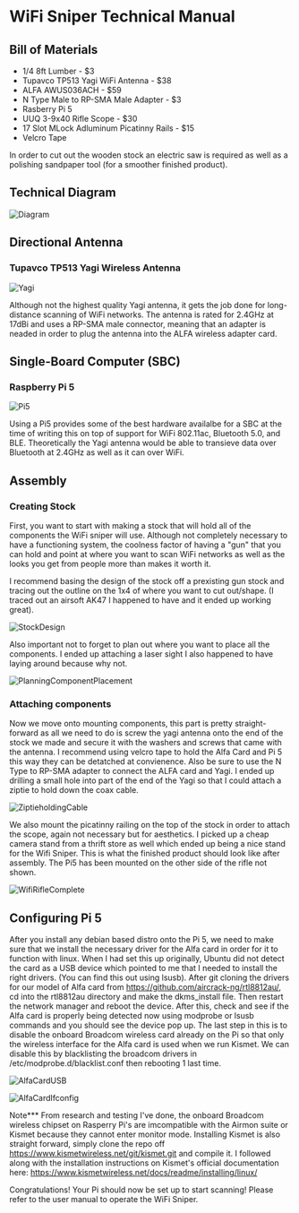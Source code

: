 # WiFi Sniper Technical Manual 


## Bill of Materials
+ 1/4 8ft Lumber - $3
+ Tupavco TP513 Yagi WiFi Antenna - $38
+ ALFA AWUS036ACH - $59
+ N Type Male to RP-SMA Male Adapter - $3
+ Rasberry Pi 5
+ UUQ 3-9x40 Rifle Scope - $30
+ 17 Slot MLock Adluminum Picatinny Rails - $15
+ Velcro Tape 

In order to cut out the wooden stock an electric saw is required as well as a polishing sandpaper tool (for a smoother finished product). 

## Technical Diagram

![Diagram](https://github.com/Fr3shShr3k/WiFi-Sniper---How-To-Guide/blob/1f50a49ccd2e0ca56c4c5e3fd2158f88cb9bfdbb/assets/images/WifiSniperDiagram.drawio%20(1).png)
## Directional Antenna 
### Tupavco TP513 Yagi Wireless Antenna
![Yagi](https://github.com/Fr3shShr3k/WiFi-Sniper---How-To-Guide/blob/ebd481694265777bed3a50f01a09e7634009a165/assets/images/TupavcoYagi.jpg)

Although not the highest quality Yagi antenna, it gets the job done for long-distance scanning of WiFi networks. The antenna is rated for 2.4GHz at 17dBi and uses a RP-SMA male connector, meaning that an adapter is neaded in order to plug the antenna into the ALFA wireless adapter card. 


## Single-Board Computer (SBC) 
### Raspberry Pi 5
![Pi5](https://github.com/Fr3shShr3k/WiFi-Sniper---How-To-Guide/blob/9f59b038df7b430eb68764c86c08dc3283c858b5/assets/images/Pi5.jpg)

Using a Pi5 provides some of the best hardware availalbe for a SBC at the time of writing this on top of support for WiFi 802.11ac, Bluetooth 5.0, and BLE. Theoretically the Yagi antenna would be able to transieve data over Bluetooth at 2.4GHz as well as it can over WiFi. 
## Assembly 

### Creating Stock
First, you want to start with making a stock that will hold all of the components the WiFi sniper will use. Although not completely necessary to have a functioning system, the coolness factor of having a "gun" that you can hold and point at where you want to scan WiFi networks as well as the looks you get from people more than makes it worth it. 


I recommend basing the design of the stock off a prexisting gun stock and tracing out the outline on the 1x4 of where you want to cut out/shape. (I traced out an airsoft AK47 I happened to have and it ended up working great).

![StockDesign](https://github.com/Fr3shShr3k/WiFi-Sniper---How-To-Guide/blob/ace5553f0f41e2b0164581cd79f412cfcd706c30/assets/images/AkStockDesign.jpg)

Also important not to forget to plan out where you want to place all the components. I ended up attaching a laser sight I also happened to have laying around because why not.  

![PlanningComponentPlacement](https://github.com/Fr3shShr3k/WiFi-Sniper---How-To-Guide/blob/1f409d3b568f9adaa2a256e2a30852c40965386a/assets/images/WifiSniper_Components.jpg)
### Attaching components
Now we move onto mounting components, this part is pretty straight-forward as all we need to do is screw the yagi antenna onto the end of the stock we made and secure it with the washers and screws that came with the antenna. I recommend using velcro tape to hold the Alfa Card and Pi 5 this way they can be detatched at convienence. Also be sure to use the N Type to RP-SMA adapter to connect the ALFA card and Yagi. I ended up drilling a small hole into part of the end of the Yagi so that I could attach a ziptie to hold down the coax cable. 

![ZiptieholdingCable](https://github.com/Fr3shShr3k/WiFi-Sniper---How-To-Guide/blob/64c0674c36f1408faa104cc21f8c53182b26df36/assets/images/20250414_004224.jpg)

We also mount the picatinny railing on the top of the stock in order to attach the scope, again not necessary but for aesthetics. I picked up a cheap camera stand from a thrift store as well which ended up being a nice stand for the Wifi Sniper. This is what the finished product should look like after assembly. The Pi5 has been mounted on the other side of the rifle not shown.

![WifiRifleComplete](https://github.com/Fr3shShr3k/WiFi-Sniper---How-To-Guide/blob/e1d926227065981ccc4211b678de5f6d185f1799/assets/images/finishedprod.jpg)

## Configuring Pi 5 
After you install any debian based distro onto the Pi 5, we need to make sure that we install the necessary driver for the Alfa card in order for it to function with linux. When I had set this up originally, Ubuntu did not detect the card as a USB device which pointed to me that I needed to install the right drivers. (You can find this out using lsusb). After git cloning the drivers for our model of Alfa card from https://github.com/aircrack-ng/rtl8812au/, cd into the rtl8812au directory and make the dkms_install file. Then restart the network manager and reboot the device. After this, check and see if the Alfa card is properly being detected now using modprobe or lsusb commands and you should see the device pop up. The last step in this is to disable the onboard Broadcom wireless card already on the Pi so that only the wireless interface for the Alfa card is used when we run Kismet. We can disable this by blacklisting the broadcom drivers in /etc/modprobe.d/blacklist.conf then rebooting 1 last time. 

![AlfaCardUSB](https://github.com/Fr3shShr3k/WiFi-Sniper---How-To-Guide/blob/6395bd523949ac6c75fc8dd7f47c69ed1959b08a/assets/images/Screenshot%20from%202025-04-14%2002-38-53.png)

![AlfaCardIfconfig](https://github.com/Fr3shShr3k/WiFi-Sniper---How-To-Guide/blob/a65df2483d1b5686e53b98caa6686bcd20ea7d14/assets/images/Screenshot%20from%202025-04-14%2002-39-37.png)

Note*** From research and testing I've done, the onboard Broadcom wireless chipset on Rasperry Pi's are imcompatible with the Airmon suite or Kismet because they cannot enter monitor mode. 
Installing Kismet is also straight forward, simply clone the repo off https://www.kismetwireless.net/git/kismet.git and compile it. I followed along with the installation instructions on Kismet's official documentation here: https://www.kismetwireless.net/docs/readme/installing/linux/

Congratulations! Your Pi should now be set up to start scanning! Please refer to the user manual to operate the WiFi Sniper.
